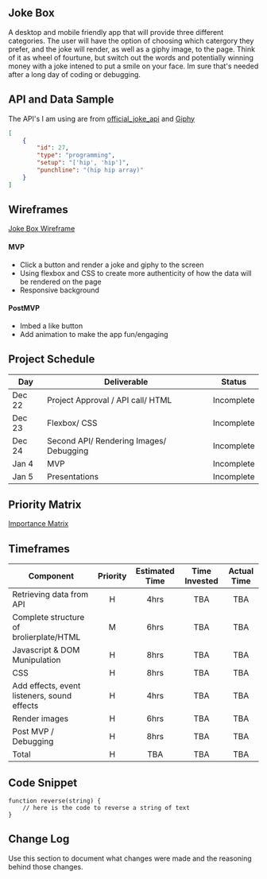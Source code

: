 
## Joke Box

A desktop and mobile friendly app that will provide three different categories. The user will have the option of choosing which catergory they prefer, and the joke will render, as well as a giphy image, to the page. Think of it as wheel of fourtune, but switch out the words and potentially winning money with a joke intened to put a smile on your face. Im sure that's needed after a long day of coding or debugging.

## API and Data Sample

The API's I am using are from [official_joke_api](https://github.com/15Dkatz/official_joke_api) and [Giphy](https://developers.giphy.com/explorer)

```JSON
[
    {
        "id": 27,
        "type": "programming",
        "setup": "['hip', 'hip']",
        "punchline": "(hip hip array)"
    }
]
```

## Wireframes

[Joke Box Wireframe](https://wireframe.cc/2GeUe4)

#### MVP 
- Click a button and render a joke and giphy to the screen
- Using flexbox and CSS to create more authenticity of how the data will be rendered on the page
- Responsive background

#### PostMVP  
- Imbed a like button
- Add animation to make the app fun/engaging 
 
## Project Schedule

|  Day | Deliverable | Status
|---|---| ---|
|Dec 22| Project Approval / API call/ HTML| Incomplete
|Dec 23| Flexbox/ CSS | Incomplete
|Dec 24| Second API/ Rendering Images/ Debugging | Incomplete
|Jan 4| MVP | Incomplete
|Jan 5| Presentations | Incomplete

## Priority Matrix

[Importance Matrix](https://app.moqups.com/52gSDJn7jw/view/page/aa9df7b72?ui=0)

## Timeframes

| Component | Priority | Estimated Time | Time Invested | Actual Time |
| --- | :---: |  :---: | :---: | :---: |
| Retrieving data from API | H | 4hrs| TBA | TBA |
| Complete structure of brolierplate/HTML | M | 6hrs| TBA | TBA|
| Javascript & DOM Munipulation | H | 8hrs| TBA | TBA |
| CSS | H | 8hrs| TBA | TBA |
| Add effects, event listeners, sound effects| H | 4hrs| TBA | TBA |
| Render images| H | 6hrs| TBA | TBA |
| Post MVP / Debugging | H | 8hrs| TBA | TBA |
| Total | H |TBA| TBA| TBA |

## Code Snippet


```
function reverse(string) {
	// here is the code to reverse a string of text
}
```

## Change Log
 Use this section to document what changes were made and the reasoning behind those changes.
